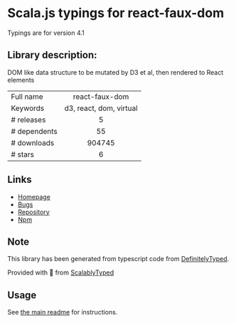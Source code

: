 
# Scala.js typings for react-faux-dom

Typings are for version 4.1

## Library description:
DOM like data structure to be mutated by D3 et al, then rendered to React elements

|                    |                 |
| ------------------ | :-------------: |
| Full name          | react-faux-dom |
| Keywords           | d3, react, dom, virtual |
| # releases         | 5 |
| # dependents       | 55 |
| # downloads        | 904745 |
| # stars            | 6 |

## Links
- [Homepage](https://github.com/Olical/react-faux-dom#readme)
- [Bugs](https://github.com/Olical/react-faux-dom/issues)
- [Repository](https://github.com/Olical/react-faux-dom)
- [Npm](https://www.npmjs.com/package/react-faux-dom)
    


## Note
This library has been generated from typescript code from [DefinitelyTyped](https://definitelytyped.org).

Provided with :purple_heart: from [ScalablyTyped](https://github.com/oyvindberg/ScalablyTyped)

## Usage
See [the main readme](../../readme.md) for instructions.


